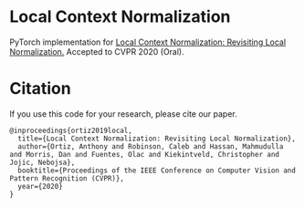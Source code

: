 # Local Context Normalization
PyTorch implementation for [Local Context Normalization: Revisiting Local Normalization.](https://arxiv.org/abs/1912.05845) 
Accepted to CVPR 2020 (Oral).

# Citation
If you use this code for your research, please cite our paper.

```
@inproceedings{ortiz2019local,
  title={Local Context Normalization: Revisiting Local Normalization},
  author={Ortiz, Anthony and Robinson, Caleb and Hassan, Mahmudulla and Morris, Dan and Fuentes, Olac and Kiekintveld, Christopher and Jojic, Nebojsa},
  booktitle={Proceedings of the IEEE Conference on Computer Vision and Pattern Recognition (CVPR)},
  year={2020}
}
```
